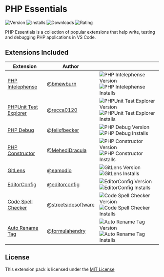 # PHP Essentials

![Version] ![Installs] ![Downloads] ![Rating]

PHP Essentials is a collection of popular extensions that help write,
testing and debugging PHP applications in VS Code.

## Extensions Included

Extension | Author | &nbsp;
-- | -- | --
[PHP Intelephense] | [@bmewburn] | ![PHP Intelephense Version] ![PHP Intelephense Installs]
[PHPUnit Test Explorer] | [@recca0120] | ![PHPUnit Test Explorer Version] ![PHPUnit Test Explorer Installs]
[PHP Debug] | [@felixfbecker] | ![PHP Debug Version] ![PHP Debug Installs]
[PHP Constructor] | [@MehediDracula] | ![PHP Constructor Version] ![PHP Constructor Installs]
[GitLens] | [@eamodio] | ![GitLens Version] ![GitLens Installs]
[EditorConfig] | [@editorconfig] | ![EditorConfig Version] ![EditorConfig Installs]
[Code Spell Checker] | [@streetsidesoftware] | ![Code Spell Checker Version] ![Code Spell Checker Installs]
[Auto Rename Tag] | [@formulahendry] | ![Auto Rename Tag Version] ![Auto Rename Tag Installs]

## License

This extension pack is licensed under the [MIT License](LICENSE)


[Version]: https://badgen.net/vs-marketplace/v/dudemelo.php-essentials
[Installs]: https://badgen.net/vs-marketplace/i/dudemelo.php-essentials
[Downloads]: https://badgen.net/vs-marketplace/d/dudemelo.php-essentials
[Rating]: https://badgen.net/vs-marketplace/rating/dudemelo.php-essentials


[PHP Intelephense]: https://marketplace.visualstudio.com/items?itemName=bmewburn.vscode-intelephense-client
[PHP Intelephense Version]: https://badgen.net/vs-marketplace/v/bmewburn.vscode-intelephense-client
[PHP Intelephense Installs]: https://badgen.net/vs-marketplace/i/bmewburn.vscode-intelephense-client
[@bmewburn]: https://github.com/bmewburn

[PHPUnit Test Explorer]: https://marketplace.visualstudio.com/items?itemName=recca0120.vscode-phpunit
[PHPUnit Test Explorer Version]: https://badgen.net/vs-marketplace/v/recca0120.vscode-phpunit
[PHPUnit Test Explorer Installs]: https://badgen.net/vs-marketplace/i/recca0120.vscode-phpunit
[@recca0120]: https://github.com/recca0120

[PHP Debug]: https://marketplace.visualstudio.com/items?itemName=felixfbecker.php-debug
[PHP Debug Version]: https://badgen.net/vs-marketplace/v/felixfbecker.php-debug
[PHP Debug Installs]: https://badgen.net/vs-marketplace/i/felixfbecker.php-debug
[@felixfbecker]: https://github.com/felixfbecker

[PHP Constructor]: https://marketplace.visualstudio.com/items?itemName=mehedidracula.php-constructor
[PHP Constructor Version]: https://badgen.net/vs-marketplace/v/mehedidracula.php-constructor
[PHP Constructor Installs]: https://badgen.net/vs-marketplace/i/mehedidracula.php-constructor
[@MehediDracula]: https://github.com/MehediDracula

[GitLens]: https://marketplace.visualstudio.com/items?itemName=eamodio.gitlens
[GitLens Version]: https://badgen.net/vs-marketplace/v/eamodio.gitlens
[GitLens Installs]: https://badgen.net/vs-marketplace/i/eamodio.gitlens
[@eamodio]: https://github.com/eamodio

[EditorConfig]: https://marketplace.visualstudio.com/items?itemName=editorconfig.editorconfig
[EditorConfig Version]: https://badgen.net/vs-marketplace/v/editorconfig.editorconfig
[EditorConfig Installs]: https://badgen.net/vs-marketplace/i/editorconfig.editorconfig
[@editorconfig]: https://github.com/editorconfig

[Code Spell Checker]: https://marketplace.visualstudio.com/items?itemName=streetsidesoftware.code-spell-checker
[Code Spell Checker Version]: https://badgen.net/vs-marketplace/v/streetsidesoftware.code-spell-checker
[Code Spell Checker Installs]: https://badgen.net/vs-marketplace/i/streetsidesoftware.code-spell-checker
[@streetsidesoftware]: https://github.com/streetsidesoftware

[Auto Rename Tag]: https://marketplace.visualstudio.com/items?itemName=formulahendry.auto-rename-tag
[Auto Rename Tag Version]: https://badgen.net/vs-marketplace/v/formulahendry.auto-rename-tag
[Auto Rename Tag Installs]: https://badgen.net/vs-marketplace/i/formulahendry.auto-rename-tag
[@formulahendry]: https://github.com/formulahendry